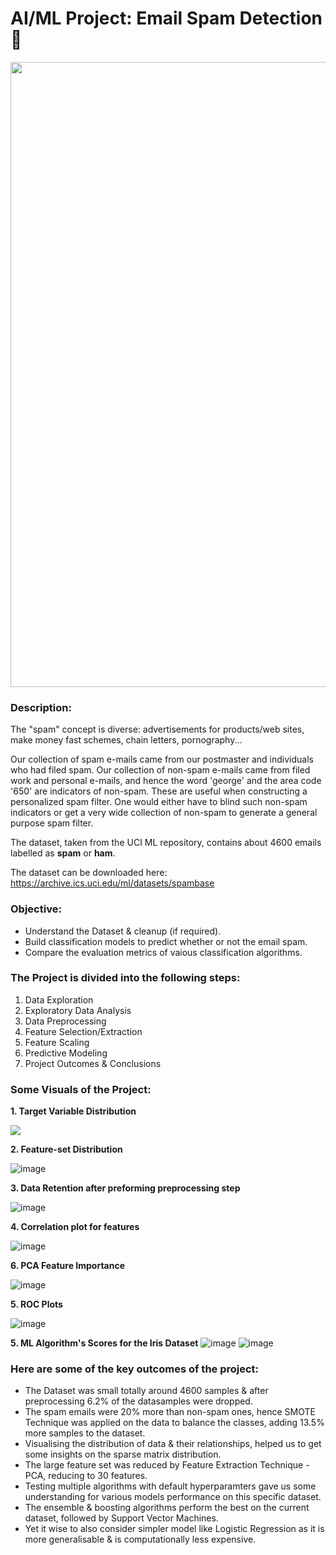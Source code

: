 # AI/ML Project: Email Spam Detection 📧

<p align="center"><img src="https://user-images.githubusercontent.com/54996245/141677263-c3b8fabf-5108-4d12-b5d1-55bfb55b2c28.jpg" style="width: 1000px;"/></p>

### Description:

The "spam" concept is diverse: advertisements for products/web sites, make money fast schemes, chain letters, pornography...

Our collection of spam e-mails came from our postmaster and individuals who had filed spam. Our collection of non-spam e-mails came from filed work and personal e-mails, and hence the word 'george' and the area code '650' are indicators of non-spam. These are useful when constructing a personalized spam filter. One would either have to blind such non-spam indicators or get a very wide collection of non-spam to generate a general purpose spam filter.

The dataset, taken from the UCI ML repository, contains about 4600 emails labelled as **spam** or **ham**. 

The dataset can be downloaded here: https://archive.ics.uci.edu/ml/datasets/spambase

### Objective:
- Understand the Dataset & cleanup (if required).
- Build classification models to predict whether or not the email spam.
- Compare the evaluation metrics of vaious classification algorithms.

### The Project is divided into the following steps:
1. Data Exploration
2. Exploratory Data Analysis
3. Data Preprocessing
4. Feature Selection/Extraction
5. Feature Scaling
6. Predictive Modeling
7. Project Outcomes & Conclusions

### Some Visuals of the Project:

**1. Target Variable Distribution**
<p align="left"><img src="https://user-images.githubusercontent.com/54996245/141677319-6a2b067d-f2df-4ad7-a783-ff12e92d4207.png" /></p>

**2. Feature-set Distribution**

![image](https://user-images.githubusercontent.com/54996245/141677301-5eaaab92-136e-44a2-80d5-329c7249a045.png)

**3. Data Retention after preforming preprocessing step**

![image](https://user-images.githubusercontent.com/54996245/141677403-b634ae2a-fff4-4576-a1ed-649fc9a1c5d1.png)

**4. Correlation plot for features**

![image](https://user-images.githubusercontent.com/54996245/141677415-6a207c1e-146a-4ec4-b656-2a3d1673fe14.png)

**6. PCA Feature Importance**

![image](https://user-images.githubusercontent.com/54996245/141677429-8fc7e07e-e5a1-4496-8bea-6cbbc9d8cca0.png)

**5. ROC Plots**

![image](https://user-images.githubusercontent.com/54996245/141677436-2bafe4aa-08ed-477c-9977-8afbb9156ea2.png)


**5. ML Algorithm's Scores for the Iris Dataset**
![image](https://user-images.githubusercontent.com/54996245/141677442-43190b6c-c761-42c5-9531-6fb5cbb6bc2c.png)
![image](https://user-images.githubusercontent.com/54996245/141677444-7da0ab25-ac71-4b2c-ab1c-e0dcdb15898f.png)

### Here are some of the key outcomes of the project:
- The Dataset was small totally around 4600 samples & after preprocessing 6.2% of the datasamples were dropped. 
- The spam emails were 20% more than non-spam ones, hence SMOTE Technique was applied on the data to  balance the classes, adding 13.5% more samples to the dataset.
- Visualising the distribution of data & their relationships, helped us to get some insights on the sparse matrix distribution.
- The large feature set was reduced by Feature Extraction Technique - PCA, reducing to 30 features.
- Testing multiple algorithms with default hyperparamters gave us some understanding for various models performance on this specific dataset.
- The ensemble & boosting algorithms perform the best on the current dataset, followed by Support Vector Machines.
- Yet it wise to also consider simpler model like Logistic Regression as it is more generalisable & is computationally less expensive.

